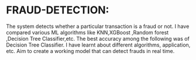 # FRAUD-DETECTION:
The system detects whether a particular transaction is a fraud or not. I have compared various ML algorithms like KNN,XGBoost ,Random forest ,Decision Tree Classifier,etc. The best accuracy among the following was of Decision Tree Classifier. I have learnt about different algorithms, application, etc. Aim to create a working model that can detect frauds in real time.
